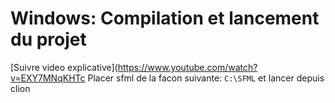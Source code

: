 # Windows: Compilation et lancement du projet

[Suivre video explicative](https://www.youtube.com/watch?v=EXY7MNqKHTc
Placer sfml de la facon suivante:
`C:\SFML`
et lancer depuis clion